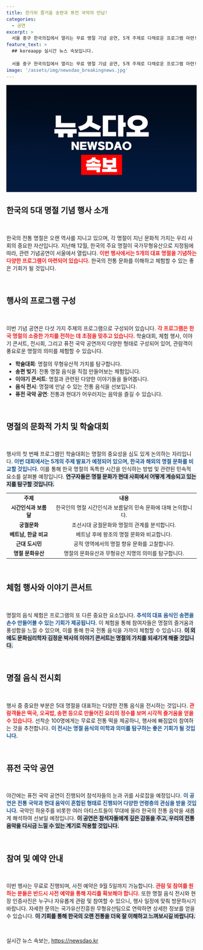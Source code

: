 ```yaml
---
title: 한가위 즐거움 송편과 퓨전 국악의 만남!
categories:
  - 공연
excerpt: >
  서울 중구 한국의집에서 열리는 무료 명절 기념 공연, 5개 주제로 다채로운 프로그램 마련! 송편 체험, 이야기 콘서트, 풍성한 전통 놀이까지! 사전 예약으로 선착순 참여 가능. 클릭해 이 특별한 경험을 놓치지 마세요!
feature_text: >
  ## koreaapp 실시간 뉴스 속보입니다.

  서울 중구 한국의집에서 열리는 무료 명절 기념 공연, 5개 주제로 다채로운 프로그램 마련! 송편 체험, 이야기 콘서트, 풍성한 전통 놀이까지! 사전 예약으로 선착순 참여 가능. 클릭해 이 특별한 경험을 놓치지 마세요!
image: '/assets/img/newsdao_breakingnews.jpg'
---
```


<p><img src="/assets/img/newsdao_breakingnews.jpg" alt="koreaapp 속보" /></p>

<h2 data-ke-size="size26">한국의 5대 명절 기념 행사 소개</h2>

<p data-ke-size="size16">&nbsp;</p>

<p>한국의 전통 명절은 오랜 역사를 지니고 있으며, 각 명절이 지닌 문화적 가치는 우리 사회의 중요한 자산입니다. 지난해 12월, 한국의 주요 명절이 국가무형유산으로 지정됨에 따라, 관련 기념공연이 서울에서 열립니다. <b><span style="color: #ee2323;">이번 행사에서는 5개의 대표 명절을 기념하는 다양한 프로그램이 마련되어 있습니다.</span></b> 한국의 전통 문화를 이해하고 체험할 수 있는 좋은 기회가 될 것입니다.</p>

<p data-ke-size="size16">&nbsp;</p>

<h2 data-ke-size="size26">행사의 프로그램 구성</h2>

<p data-ke-size="size16">&nbsp;</p>

<p>이번 기념 공연은 다섯 가지 주제의 프로그램으로 구성되어 있습니다. <b><span style="color: #ee2323;">각 프로그램은 한국 명절의 소중한 가치를 전하는 데 초점을 맞추고 있습니다.</span></b> 학술대회, 체험 행사, 이야기 콘서트, 전시회, 그리고 퓨전 국악 공연까지 다양한 형태로 구성되어 있어, 관람객이 풍요로운 명절의 의미를 체험할 수 있습니다.</p>

<ul>
<li><b>학술대회</b>: 명절의 무형유산적 가치를 탐구합니다.</li>
<li><b>송편 빚기</b>: 전통 명절 음식을 직접 만들어보는 체험입니다.</li>
<li><b>이야기 콘서트</b>: 명절과 관련된 다양한 이야기들을 들어봅니다.</li>
<li><b>음식 전시</b>: 명절에 만날 수 있는 전통 음식을 선보입니다.</li>
<li><b>퓨전 국악 공연</b>: 전통과 현대가 어우러지는 음악을 즐길 수 있습니다.</li>
</ul>

<p data-ke-size="size16">&nbsp;</p>

<h2 data-ke-size="size26">명절의 문화적 가치 및 학술대회</h2>

<p data-ke-size="size16">&nbsp;</p>

<p>행사의 첫 번째 프로그램인 학술대회는 명절의 중요성을 심도 있게 논의하는 자리입니다. <b><span style="color: #1a5490;">이번 대회에서는 5개의 주제 발표가 예정되어 있으며, 한국과 해외의 명절 문화를 비교할 것입니다.</span></b> 이를 통해 한국 명절의 독특한 시간을 인식하는 방법 및 관련된 민속적 요소를 살펴볼 예정입니다. <b><span style="background-color: #21538527;">연구자들은 명절 문화가 현대 사회에서 어떻게 계승되고 있는지를 탐구할 것입니다.</span></b></p>

<table>
<tr>
<td style="text-align: center; height: 17px;"><b>주제</b></td>
<td style="text-align: center; height: 17px;"><b>내용</b></td>
</tr>
<tr>
<td style="text-align: center; height: 17px;"><b>시간인식과 보름달</b></td>
<td style="text-align: center; height: 17px;">한국인의 명절 시간인식과 보름달의 민속 문화에 대해 논의합니다.</td>
</tr>
<tr>
<td style="text-align: center; height: 17px;"><b>궁궐문화</b></td>
<td style="text-align: center; height: 17px;">조선시대 궁궐문화와 명절의 관계를 분석합니다.</td>
</tr>
<tr>
<td style="text-align: center; height: 17px;"><b>베트남, 한글 비교</b></td>
<td style="text-align: center; height: 17px;">베트남 후에 왕조의 명절 문화와 비교합니다.</td>
</tr>
<tr>
<td style="text-align: center; height: 17px;"><b>근대 도시민</b></td>
<td style="text-align: center; height: 17px;">공적 영역에서의 명절 향유 문화를 고찰합니다.</td>
</tr>
<tr>
<td style="text-align: center; height: 17px;"><b>명절 문화유산</b></td>
<td style="text-align: center; height: 17px;">명절의 문화유산과 무형유산 지명의 의미를 탐구합니다.</td>
</tr>
</table>

<p data-ke-size="size16">&nbsp;</p>

<h2 data-ke-size="size26">체험 행사와 이야기 콘서트</h2>

<p data-ke-size="size16">&nbsp;</p>

<p>명절의 음식 체험은 프로그램의 또 다른 중요한 요소입니다. <b><span style="color: #1a5490;">추석의 대표 음식인 송편을 손수 만들어볼 수 있는 기회가 제공됩니다.</span></b> 이 체험을 통해 참여자들은 명절의 즐거움과 풍성함을 느낄 수 있으며, 이를 통해 한국 전통 음식을 가까이 체험할 수 있습니다. <b><span style="background-color: #21538527;">이 외에도 문화심리학자 김정운 박사의 이야기 콘서트는 명절의 가치를 되새기게 해줄 것입니다.</span></b></p>

<p data-ke-size="size16">&nbsp;</p>

<h2 data-ke-size="size26">명절 음식 전시회</h2>

<p data-ke-size="size16">&nbsp;</p>

<p>행사 중 중요한 부분은 5대 명절을 대표하는 다양한 전통 음식을 전시하는 것입니다. <b><span style="color: #ee2323;">관람객들은 떡국, 오곡밥, 송편 등으로 만들어진 요리의 정수를 보며 시각적 즐거움을 얻을 수 있습니다.</span></b> 선착순 100명에게는 무료로 전통 떡을 제공하니, 행사에 빠짐없이 참여하는 것을 추천합니다. <b><span style="color: #1a5490;">이 전시는 명절 음식의 미학과 의미를 탐구하는 좋은 기회가 될 것입니다.</span></b></p>

<p data-ke-size="size16">&nbsp;</p>

<h2 data-ke-size="size26">퓨전 국악 공연</h2>

<p data-ke-size="size16">&nbsp;</p>

<p>야간에는 퓨전 국악 공연이 진행되어 참석자들의 눈과 귀를 사로잡을 예정입니다. <b><span style="color: #1a5490;">이 공연은 전통 국악과 현대 음악이 혼합된 형태로 진행되어 다양한 연령층의 관심을 받을 것입니다.</span></b> 국악인 하윤주를 비롯한 여러 아티스트들이 무대에 올라 한국의 전통 음악을 새롭게 해석하여 선보일 예정입니다. <b><span style="background-color: #21538527;">이 공연은 참석자들에게 깊은 감동을 주고, 우리의 전통 음악을 다시금 느낄 수 있는 계기로 작용할 것입니다.</span></b></p>

<p data-ke-size="size16">&nbsp;</p>

<h2 data-ke-size="size26">참여 및 예약 안내</h2>

<p data-ke-size="size16">&nbsp;</p>

<p>이번 행사는 무료로 진행되며, 사전 예약은 9월 5일까지 가능합니다. <b><span style="color: #ee2323;">관람 및 참여를 원하는 분들은 반드시 사전 예약을 통해 자리를 확보해야 합니다.</span></b> 또한 명절 음식 전시와 현장 인증사진은 누구나 자유롭게 관람 및 참여할 수 있으니, 행사 일정에 맞춰 방문하시기 바랍니다. 자세한 문의는 국가유산진흥원 무형유산팀으로 연락하면 상세한 정보를 얻을 수 있습니다. <b><span style="background-color: #21538527;">이 기회를 통해 한국의 오랜 전통을 더욱 잘 이해하고 느껴보시길 바랍니다.</span></b></p>

<p data-ke-size="size16">&nbsp;</p>
실시간 뉴스 속보는, <a href="https://newsdao.kr" rel="dofollow">https://newsdao.kr</a>


